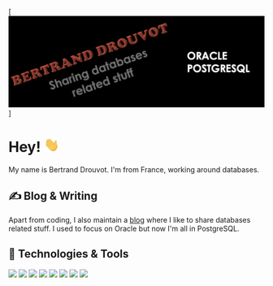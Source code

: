 [![Header](https://raw.githubusercontent.com/bdrouvot/bdrouvot/master/bdt-logo.png "Header")]

# Hey! <img src="https://raw.githubusercontent.com/bdrouvot/bdrouvot/master/wave.gif" width="30px">
My name is Bertrand Drouvot. I'm from France, working around databases.

## &#x270d; Blog & Writing

Apart from coding, I also maintain a [blog](https://bdrouvot.github.io/) where I like to share databases related stuff. I used to focus on Oracle but now I'm all in PostgreSQL.

## 🔧 Technologies & Tools
![](https://img.shields.io/badge/Editor-Vim-informational?style=flat&logo=vim&logoColor=white&color=blue)
![](https://img.shields.io/badge/Code-C-informational?style=flat&logo=C&logoColor=white&color=blue)
![](https://img.shields.io/badge/Code-Python-informational?style=flat&logo=python&logoColor=white&color=blue)
![](https://img.shields.io/badge/Code-Perl-informational?style=flat&logo=perl&logoColor=white&color=blue)
![](https://img.shields.io/badge/Shell-Bash-informational?style=flat&logo=gnu-bash&logoColor=white&color=blue)
![](https://img.shields.io/badge/Cloud-AWS-informational?style=flat&logo=amazon-AWS&logoColor=white&color=blue)
![](https://img.shields.io/badge/Rdbms-Oracle-informational?style=flat&logo=Oracle&logoColor=white&color=blue)
![](https://img.shields.io/badge/Rdbms-PostgreSQL-informational?style=flat&logo=PostgreSQL&logoColor=white&color=blue)
